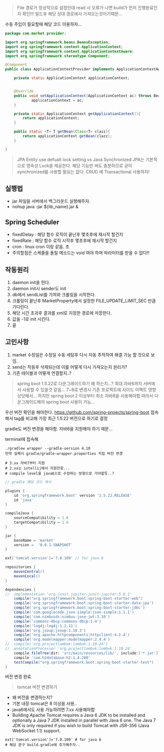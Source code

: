 > File 경로가 정상적으로 설정인데 read 시 오류가 나면 build가 먼저 진행완료인지 확인!!!
> 빌드후 해당 상대 경로에서 가져오는것이기때문...



수동 주입이 필요할때 해당 코드 이용하자...
```java
package com.market.provider;

import org.springframework.beans.BeansException;
import org.springframework.context.ApplicationContext;
import org.springframework.context.ApplicationContextAware;
import org.springframework.stereotype.Component;

@Component
public class ApplicationContextProvider implements ApplicationContextAware {

    private static ApplicationContext applicationContext;


    @Override
    public void setApplicationContext(ApplicationContext ac) throws BeansException {
            applicationContext = ac;
    }

    private static ApplicationContext getApplicationContext(){
        return applicationContext;
    }

    public static <T> T getBean(Class<T> clazz){
        return applicationContext.getBean(clazz);
    }

}

```


> JPA Entity use defualt lock setting vs Java Synchronized
> JPA는 기본적으로 영속성 Lock을 제공한다. 해당 기능만 써도 충분하므로 굳이 synchronized를 사용할 필요는 없다.
> CRUD 에 Transactional 사용하자!

## 실행법
- jar 파일을 서버에서 백그라운드 실행해주자.
- nohup java -jar ${lib_name}.jar &



## Spring Scheduler
- fixedDelay : 해당 함수 로직이 끝난후 몇초후에 재시작 할건지
- fixedRate : 해당 함수 로직 시작후 몇초후에 재시작 할건지
- cron : linux cron 이랑 같음. 초 
- 주의할점은 스케줄을 돌릴 메소드는 void 여야 하며 파라미터를 받을 수 없다!!



## 작동원리
1. daemon init을 한다.
2. daemon init시 sender도 init
3. db에서 sendList를 가져와 크롤링을 시작한다.
4. 크롤링이 끝난후 MarketProperty에서 설정한 FILE_UPDATE_LIMIT_SEC 만큼 기다린다.
5. 해당 시간 초과후 결과를 xml로 지정한 경로에 저장한다.
6. 값을 -1로 init 시킨다.
7. 끝


## 고민사항
1. market 수정일은 수정일 수동 세팅후 다시 자동 추적하여 해결 가능 할 것으로 보임.
2. send는 작동후 삭제되는데 이를 어떻게 다시 가져오는지 원리가?
3. 기존 테이블과 어떻게 연결할지..?



> spring boot 1.5.22로 다운그레이드하기
> 왜 하는지...?
> 최대 자바6까지 서버에서 사용할 수 있을것 같음... 7~8로 변경시 기존 프로젝트에 사이드 이펙트 영향 상당해서...
> 하지만 spring boot 2 이상부터 최소 자바8을 사용해야함
> 따라서 다운그레이드해야 spring boot 사용이 가능...

우선 버전 확인을 해야한다.
https://github.com/spring-projects/spring-boot 접속해서
tag를 비교해 가장 최근 1.5.22 버전으로 하기로 결정

gradle도 버전 변경을 해야함. 자바6을 지원해야 하기 때문...

terminal에 접속해 

```shell
./gradlew wrapper --gradle-version 4.10
만약 실패시 gradle/gradle-wrapper.properties 직접 버전 변경

# 3.xx 자바7부터 지원
# 2.xx는 intellij에서 지원안함...
# compile level을 java6으로 수정하는 방향으로 가야할듯..?
```


```groovy
// gradle 해당 코드 복사

plugins {
	id 'org.springframework.boot' version '1.5.22.RELEASE'
	id 'java'
}

compileJava {
	sourceCompatibility = 1.6
	targetCompatibility = 1.6
}

jar {
	baseName = 'market'
	version =  '0.0.1-SNAPSHOT'
}

ext['tomcat.version']='7.0.109' // for java 6

repositories {
	mavenCentral()
	mavenLocal()
}

dependencies {
//	implementation 'org.junit.jupiter:junit-jupiter:5.8.1'
    compile("org.springframework.boot:spring-boot-starter-web")
	compile('org.springframework.boot:spring-boot-starter-data-jpa')
	compile('org.springframework.boot:spring-boot-starter-jdbc')
	compile('com.googlecode.json-simple:json-simple:1.1.1')
	compile('com.nimbusds:nimbus-jose-jwt:3.10')
	compile('commons-dbcp:commons-dbcp:1.4')
	compile('log4j:log4j:1.2.11')
	compile('org.jsoup:jsoup:1.10.3')
	compile('org.apache.httpcomponents:httpclient:4.2.4')
	compile('org.modelmapper:modelmapper:2.4.4')
//	compile('org.projectlombok:lombok:1.18.24')
//	annotationProcessor 'org.projectlombok:lombok:1.18.24'
	compile fileTree(dir: 'src/main/resources/lib/', include:['*.jar'])
	compile 'com.h2database:h2:1.4.200'
	testCompile("org.springframework.boot:spring-boot-starter-test")
}
```

버전 변경 완료


> tomcat 버전 변경하기

- 왜 버전을 변경하는지?
- 기본 내장 tomcat은 8 이상을 사용.. 
- java6에서도 사용 가능하려면 7.xx 사용해야함
- Building Apache Tomcat requires a Java 6 JDK to be installed and optionally a Java 7 JDK installed in parallel with Java 6 one. The Java 7 JDK is only required if you wish to build Tomcat with JSR-356 (Java WebSocket 1.1) support.

```shell
ext['tomcat.version']='7.0.109' # for java 6
# 해당 문구 build.gradle에 추가해주자..
```
